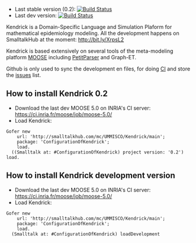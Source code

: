 * Last stable version (0.2): [![Build Status](https://ci.inria.fr/pharo-contribution/buildStatus/icon?job=Kendrick/PHARO=30,VERSION=stable,VM=vm)](https://ci.inria.fr/pharo-contribution/job/Kendrick/PHARO=30,VERSION=stable,VM=vm/)
* Last dev version: [![Build Status](https://ci.inria.fr/pharo-contribution/buildStatus/icon?job=Kendrick/PHARO=30,VERSION=development,VM=vm)](https://ci.inria.fr/pharo-contribution/job/Kendrick/PHARO=30,VERSION=development,VM=vm/)

Kendrick is a Domain-Specific Language and Simulation Plaform for mathematical epidemiology modeling. All the development happens on SmalltalkHub at the moment: http://bit.ly/XrpsL2

Kendrick is based extensively on several tools of the meta-modeling platform [MOOSE](http://www.moosetechnology.org/) including [PetitParser](http://www.moosetechnology.org/tools/petitparser) and Graph-ET.

Github is only used to sync the development en files, for doing [CI](https://travis-ci.org/SergeStinckwich/Kendrick) and store the [issues](https://github.com/UMMISCO/Kendrick/issues) list.

## How to install Kendrick 0.2
* Download the last dev MOOSE 5.0 on INRIA's CI server: https://ci.inria.fr/moose/job/moose-5.0/
* Load Kendrick:

```Smalltalk
Gofer new
    url: 'http://smalltalkhub.com/mc/UMMISCO/Kendrick/main';
    package: 'ConfigurationOfKendrick';
    load.
  ((Smalltalk at: #ConfigurationOfKendrick) project version: '0.2') load.
````

## How to install Kendrick development version
* Download the last dev MOOSE 5.0 on INRIA's CI server: https://ci.inria.fr/moose/job/moose-5.0/
* Load Kendrick:

```Smalltalk
Gofer new
    url: 'http://smalltalkhub.com/mc/UMMISCO/Kendrick/main';
    package: 'ConfigurationOfKendrick';
    load.
  (Smalltalk at: #ConfigurationOfKendrick) loadDevelopment
````

